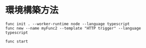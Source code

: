 # 環境構築方法

```
func init . --worker-runtime node --language typescript
func new --name myFunc2 --template "HTTP trigger" --language typescript
```

```
func start
```
